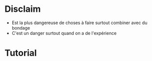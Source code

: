 
# Disclaim

- Est la plus dangereuse de choses à faire surtout combiner avec du bondage
- C'est un danger surtout quand on a de l'expérience

# Tutorial




